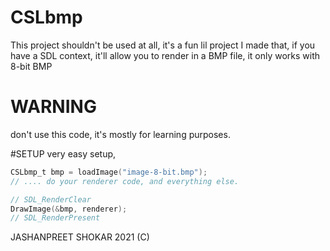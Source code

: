 # CSLbmp
This project shouldn't be used at all, it's a fun lil project I made that, if you have a SDL context, it'll allow you to render in a BMP file, it only works with 8-bit BMP

# WARNING
don't use this code, it's mostly for learning purposes.


#SETUP
very easy setup,
```C
CSLbmp_t bmp = loadImage("image-8-bit.bmp");
// .... do your renderer code, and everything else.

// SDL_RenderClear
DrawImage(&bmp, renderer);
// SDL_RenderPresent
```

JASHANPREET SHOKAR 2021 (C)
